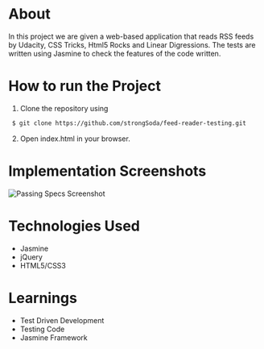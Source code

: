 # About

In this project we are given a web-based application that reads RSS feeds by Udacity, CSS Tricks, Html5 Rocks and Linear Digressions. The tests are written using Jasmine to check the features of the code written.

# How to run the Project

1. Clone the repository using
``` bash
 $ git clone https://github.com/strongSoda/feed-reader-testing.git
 ```

2. Open index.html in your browser.

# Implementation Screenshots

![Passing Specs Screenshot]('./images/frtest.PNG')

# Technologies Used
- Jasmine
- jQuery
- HTML5/CSS3

# Learnings

- Test Driven Development
- Testing Code
- Jasmine Framework